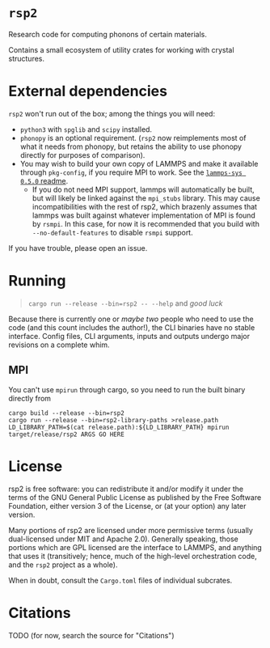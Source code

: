 # `rsp2`

Research code for computing phonons of certain materials.

Contains a small ecosystem of utility crates for working with crystal structures.

# External dependencies

`rsp2` won't run out of the box; among the things you will need:

* `python3` with `spglib` and `scipy` installed.
* `phonopy` is an optional requirement.  (`rsp2` now reimplements most of what it needs from phonopy, but retains the ability to use phonopy directly for purposes of comparison).
* You may wish to build your own copy of LAMMPS and make it available through `pkg-config`, if you require MPI to work. See the [`lammps-sys 0.5.0` readme](https://github.com/ExpHP/lammps-sys/tree/v0.5.0).
    * If you do not need MPI support, lammps will automatically be built, but will likely be linked against the `mpi_stubs` library. This may cause incompatibilities with the rest of rsp2, which brazenly assumes that lammps was built against whatever implementation of MPI is found by `rsmpi`. In this case, for now it is recommended that you build with `--no-default-features` to disable `rsmpi` support.

If you have trouble, please open an issue.

# Running

> `cargo run --release --bin=rsp2 -- --help` and *good luck*

Because there is currently one or *maybe two* people who need to use the code (and this count includes the author!), the CLI binaries have no stable interface.  Config files, CLI arguments, inputs and outputs undergo major revisions on a complete whim.

## MPI

You can't use `mpirun` through cargo, so you need to run the built binary directly from 

```
cargo build --release --bin=rsp2
cargo run --release --bin=rsp2-library-paths >release.path
LD_LIBRARY_PATH=$(cat release.path):${LD_LIBRARY_PATH} mpirun target/release/rsp2 ARGS GO HERE
```

# License

rsp2 is free software: you can redistribute it and/or modify it under the terms of the GNU General Public License as published by the Free Software Foundation, either version 3 of the License, or (at your option) any later version.

Many portions of rsp2 are licensed under more permissive terms (usually dual-licensed under MIT and Apache 2.0). Generally speaking, those portions which are GPL licensed are the interface to LAMMPS, and anything that uses it (transitively; hence, much of the high-level orchestration code, and the `rsp2` project as a whole).

When in doubt, consult the `Cargo.toml` files of individual subcrates.

# Citations

TODO (for now, search the source for "Citations")
